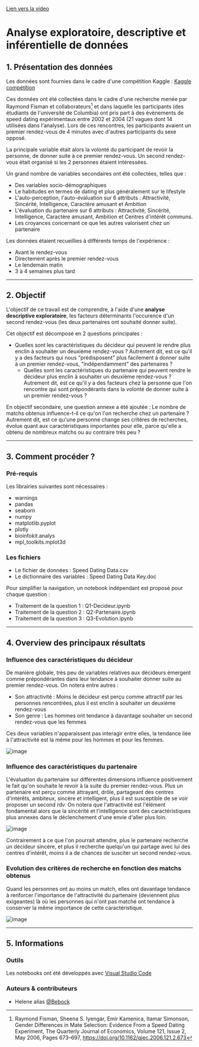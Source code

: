 [Lien vers la video](https://share.vidyard.com/watch/SDzoKJGGBhjzf298KtBTzq?)

# Analyse exploratoire, descriptive et inférentielle de données

## 1. Présentation des données

Les données sont fournies dans le cadre d'une compétition Kaggle :
[Kaggle compétition](https://www.kaggle.com/datasets/annavictoria/speed-dating-experiment)

Ces données ont été collectées dans le cadre d'une recherche menée par Raymond Fisman et collaborateurs[^1] et dans laquelle les participants (des étudiants de l'université de Columbia) ont pris part à des évènements de speed dating expérimentaux entre 2002 et 2004 (21 vagues dont 14 utilisées dans l'analyse). Lors de ces rencontres, les participants avaient un premier rendez-vous de 4 minutes avec d'autres participants du sexe opposé. 

La principale variable était alors la volonté du participant de revoir la personne, de donner suite à ce premier rendez-vous. Un second rendez-vous était organisé si les 2 personnes étaient intéressées. 

Un grand nombre de variables secondaires ont été collectées, telles que : 

  * Des variables socio-démographiques
  * Le habitudes en termes de dating et plus généralement sur le lifestyle
  * L'auto-perception, l'auto-évaluation sur 6 attributs : Attractivité, Sincérité, Intelligence, Caractère amusant et Ambition
  * L'évaluation du partenaire sur 6 attributs : Attractivité, Sincérité, Intelligence, Caractère amusant, Ambition et Centres d'intérêt communs. 
  * Les croyances concernant ce que les autres valorisent chez un partenaire 

Les données étaient recueillies à différents temps de l'expérience : 

  * Avant le rendez-vous
  * Directement après le premier rendez-vous
  * Le lendemain matin 
  * 3 à 4 semaines plus tard

----

## 2. Objectif

L'objectif de ce travail est de comprendre, à l'aide d'une **analyse descriptive exploratoire**, les facteurs déterminants l'occurence d'un second rendez-vous (les deux partenaires ont souhaité donner suite).  

Cet objectif est décomposé en 2 questions principales : 

* Quelles sont les caractéristiques du décideur qui peuvent le rendre plus enclin à souhaiter un deuxième rendez-vous ? Autrement dit, est ce qu'il y a des facteurs qui nous "prédisposent" plus facilement à donner suite à un premier rendez-vous, "indépendamment" des partenaires ?
  * Quelles sont les caractéristiques du partenaire qui peuvent rendre le décideur plus enclin à souhaiter un deuxième rendez-vous ? Autrement dit, est ce qu'il y a des facteurs chez la personne que l'on rencontre qui sont prépondérants dans la volonté de donner suite à un premier rendez-vous ?

En objectif secondaire, une question annexe a été ajoutée : Le nombre de matchs obtenus influence-t-il ce qu'on l'on recherche chez un partenaire ? Autrement dit, est ce qu'une personne change ses critères de recherches, évolue quant aux caractéristiques importantes pour elle, parce qu'elle a obtenu de nombreux matchs ou au contraire très peu ? 
 
----

## 3. Comment procéder ?

### Pré-requis

Les librairies suivantes sont nécessaires : 
  * warnings
  * pandas 
  * seaborn 
  * numpy 
  * matplotlib.pyplot 
  * plotly
  * bioinfokit.analys 
  * mpl_toolkits.mplot3d 

### Les fichiers

  * Le fichier de données : Speed Dating Data.csv
  * Le dictionnaire des variables : Speed Dating Data Key.doc

Pour simplifier la navigation, un notebook indépendant est proposé pour chaque question :

  * Traitement de la question 1 : Q1-Decideur.ipynb
  * Traitement de la question 2 : Q2-Partenaire.ipynb
  * Traitement de la question 3 : Q3-Evolution.ipynb

----

## 4. Overview des principaux résultats

### Influence des caractéristiques du décideur

De manière globale, très peu de variables relatives aux décideurs émergent comme prépondérantes dans leur tendance à souhaiter donner suite au premier rendez-vous. On notera entre autres :
  * Son attractivité : Moins le décideur est perçu comme attractif par les personnes rencontrées, plus il est enclin à souhaiter un deuxième rendez-vous
  * Son genre : Les hommes ont tendance à davantage souhaiter un second rendez-vous que les femmes

Ces deux variables n'apparaissent pas interagir entre elles, la tendance liée à l'attractivité est la même pour les hommes et pour les femmes. 

![image](https://user-images.githubusercontent.com/38078432/185758122-c2611c8f-32ac-4269-a445-61077afe82ac.png)

### Influence des caractéristiques du partenaire

L'évaluation du partenaire sur différentes dimensions influence positivement le fait qu'on souhaite le revoir à la suite du premier rendez-vous. 
Plus un partenaire est perçu comme attrayant, drôle, partageant des centres d'intérêts, ambiteux, sincère et intelligent, plus il est susceptible de se voir proposer un second rdv. On notera que l'attractivité est l'élément fondamental alors que la sincérité et l'intelligence sont des caractéristiques plus annexes dans le déclenchement d'une envie d'aller plus loin. 

![image](https://user-images.githubusercontent.com/38078432/185758209-a44b647d-a850-411d-a9f0-2016e2ac8745.png)

Contrairement à ce que l'on pourrait attendre, plus le partenaire recherche un décideur sincère, et plus il recherche quelqu'un qui partage avec lui des centres d'intérêt, moins il a de chances de susciter un second rendez-vous. 

### Evolution des critères de recherche en fonction des matchs obtenus

Quand les personnes ont au moins un match, elles ont davantage tendance à renforcer l'importance de l'attractivité du partenaire (deviennent plus exigeantes) là où les personnes qui n'ont pas matché ont tendance à conserver la même importance de cette caractéristique. 

![image](https://user-images.githubusercontent.com/38078432/185758286-a30ab77f-f488-42ab-96a3-a6de65146c4f.png)

----

## 5. Informations

### Outils

Les notebooks ont été développés avec [Visual Studio Code](https://code.visualstudio.com/)

### Auteurs & contributeurs

  * Helene alias [@Bebock](https://github.com/Bebock)



[^1]: Raymond Fisman, Sheena S. Iyengar, Emir Kamenica, Itamar Simonson, Gender Differences in Mate Selection: Evidence From a Speed Dating Experiment, The Quarterly Journal of Economics, Volume 121, Issue 2, May 2006, Pages 673–697, https://doi.org/10.1162/qjec.2006.121.2.673
